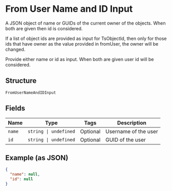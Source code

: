 
# From User Name and ID Input

A JSON object of name or GUIDs of the current owner of the objects. When both are given then id is considered.

If a list of object ids are provided as input for TsObjectId, then only for those ids that have owner as the value provided in fromUser, the owner will be changed.

Provide either name or id as input. When both are given user id will be considered.

## Structure

`FromUserNameAndIDInput`

## Fields

| Name | Type | Tags | Description |
|  --- | --- | --- | --- |
| `name` | `string \| undefined` | Optional | Username of the user |
| `id` | `string \| undefined` | Optional | GUID of the user |

## Example (as JSON)

```json
{
  "name": null,
  "id": null
}
```

